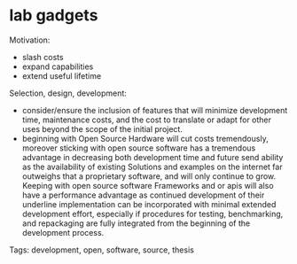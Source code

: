 # lab gadgets

Motivation:
 - slash costs
 - expand capabilities
 - extend useful lifetime

Selection, design, development:
 - consider/ensure the inclusion of features that will minimize development time, maintenance costs, and the cost to translate or adapt for other uses beyond the scope of the initial project.
 - beginning with Open Source Hardware will cut costs tremendously, moreover sticking with open source software has a tremendous advantage in decreasing both development time and future send ability as the availability of existing Solutions and examples on the internet far outweighs that a proprietary software, and will only continue to grow. Keeping with open source software Frameworks and or apis will also have a performance advantage as continued development of their underline implementation can be incorporated with minimal extended development effort,   especially if procedures for testing, benchmarking, and repackaging are fully integrated from the beginning of the development process.

Tags:
  development, open, software, source, thesis
